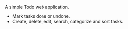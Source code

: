A simple Todo web application.

- Mark tasks done or undone.
- Create, delete, edit, search, categorize and sort tasks.
